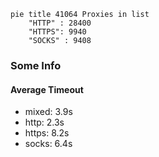 
```mermaid
pie title 41064 Proxies in list
    "HTTP" : 28400
    "HTTPS": 9940
    "SOCKS" : 9408
```

### Some Info
#### Average Timeout

- mixed: 3.9s
- http: 2.3s
- https: 8.2s
- socks: 6.4s